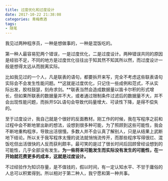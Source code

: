 ```yaml
---
title: 过度优化和过度设计
date: 2017-10-22 21:38:08
categories: 青梅煮酒
tags:
- 随笔
---
```

我见过两种程序员，一种是想做事的，一种是混饭吃的。

第一种人最容易犯两个错误，一是过度优化，二是过度设计。两种错误共同的原因是经验不足，不同的地方是过度优化往往出于知其然不知其所以然，而过度设计一般是想得太远从而脱离实际。

比如我见过的一个人，凡是联表的语句，都要拆开来写，完全不考虑这些联表语句实际会不会发生性能问题。**这就是过度优化，只记住一些成例和范式，不从实际出发，胶柱鼓瑟，刻舟求剑。**联表当然会造成数据量以笛卡尔积的形式增长，但如果所联表的数据量并不大，或者通过限制条件过滤后的数据量不大，并不会出现性能问题，而拆开SQL语句会导致代码量增大、可读性下降，是得不偿失的。

至于过度设计，我自己就是个很好的反面教材。刚工作的时候，我在写程序之前和过程中会不断地冒出新的想法，设想到很多种可能，为了照顾到这些可能性，我会不断地重构程序，导致出活很慢。多数人并不会认真了解别人，只是从结果上武断地下结论。所以关于我写程序太慢的说法就悄悄流传开，而那些程序写得很烂、混饭吃但出活很快的人反而获利颇丰。最可笑的是过了很长时间后回顾曾经设想到的可能性，几乎全部没有发生。**为一些将来可能发生而实际没有发生的可能性，在一开始就花费更多的成本，这就是过度设计。**

不过经验作为知识存量，是不值钱的，假以时间，有一定认知水平、不甘于庸俗的人总可以积累得到。所以相对于第二种人，我宁愿和第一种共事。

